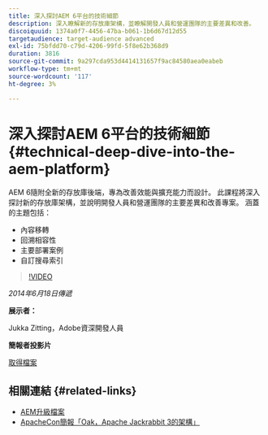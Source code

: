 ```yaml
---
title: 深入探討AEM 6平台的技術細節
description: 深入瞭解新的存放庫架構，並瞭解開發人員和營運團隊的主要差異和改善。
discoiquuid: 1374a0f7-4456-47ba-b061-1b6d67d12d55
targetaudience: target-audience advanced
exl-id: 75bfdd70-c79d-4206-99fd-5f8e62b368d9
duration: 3816
source-git-commit: 9a297cda953d4414131657f9ac84580aea0eabeb
workflow-type: tm+mt
source-wordcount: '117'
ht-degree: 3%

---
```


# 深入探討AEM 6平台的技術細節{#technical-deep-dive-into-the-aem-platform}

AEM 6隨附全新的存放庫後端，專為改善效能與擴充能力而設計。 此課程將深入探討新的存放庫架構，並說明開發人員和營運團隊的主要差異和改善專案。 涵蓋的主題包括：

* 內容移轉
* 回溯相容性
* 主要部署案例
* 自訂搜尋索引

>[!VIDEO](https://video.tv.adobe.com/v/19518/?quality=9)

*2014年6月18日傳遞*

**展示者：**

Jukka Zitting，Adobe資深開發人員

**簡報者投影片**

[取得檔案](assets/technical-deep-dive-of-the-aem-6-platform.pdf)

## 相關連結 {#related-links}

* [AEM升級檔案](https://docs.adobe.com/content/docs/en/aem/6-0/deploy/upgrade.html)
* [ApacheCon簡報「Oak，Apache Jackrabbit 3的架構」](https://www.slideshare.net/jukka/oak-the-architecture-of-apache-jackrabbit-3)
